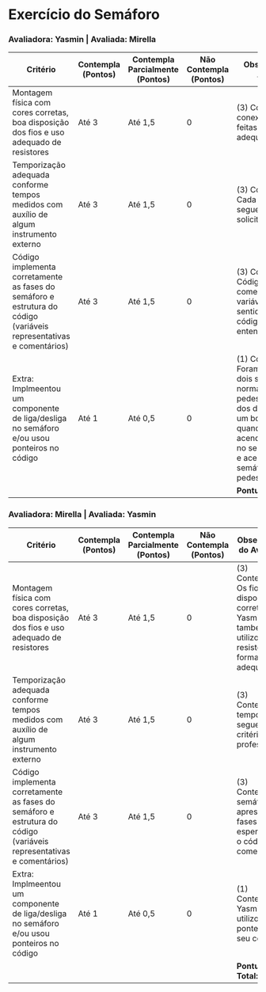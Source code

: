 # Exercício do Semáforo

### Avaliadora: Yasmin | Avaliada: Mirella

| Critério                                                                                                 | Contempla (Pontos) | Contempla Parcialmente (Pontos) | Não Contempla (Pontos) | Observações do Avaliador |
|---------------------------------------------------------------------------------------------------------|--------------------|----------------------------------|--------------------------|---------------------------|
| Montagem física com cores corretas, boa disposição dos fios e uso adequado de resistores                | Até 3              | Até 1,5                            | 0                        | (3) Contempla: As conexões foram feitas de forma adequada. |
| Temporização adequada conforme tempos medidos com auxílio de algum instrumento externo                  | Até 3              | Até 1,5                          | 0                        | (3) Contempla: Cada cor de LED segue o tempo solicitado. |
| Código implementa corretamente as fases do semáforo e estrutura do código (variáveis representativas e comentários) | Até 3              | Até 1,5                          | 0                        | (3) Contempla: Código está bem comentado e as variáveis fazem sentido, tornando o código de mais fácil entendimento. |
| Extra: Implmeentou um componente de liga/desliga no semáforo e/ou usou ponteiros no código | Até 1              |  Até 0,5                         | 0                        | (1) Contempla: Foram utilizados dois semáforos, um normal e outro de pedestres. A relação dos dois se dá por um botão que, quando é apertado, acende o vermelho no semáforo normal e acende o verde no semáforo de pedestre.                       |
|  |                                                             |  | |**Pontuação Total:** 10|




### Avaliadora: Mirella | Avaliada: Yasmin

| Critério                                                                                                 | Contempla (Pontos) | Contempla Parcialmente (Pontos) | Não Contempla (Pontos) | Observações do Avaliador |
|---------------------------------------------------------------------------------------------------------|--------------------|----------------------------------|--------------------------|---------------------------|
| Montagem física com cores corretas, boa disposição dos fios e uso adequado de resistores                | Até 3              | Até 1,5                            | 0                        | (3) Contempla: Os fios foram dispostos corretamente. Yasmin também utilizou os resistores de forma adequada. |
| Temporização adequada conforme tempos medidos com auxílio de algum instrumento externo                  | Até 3              | Até 1,5                          | 0                        | (3) Contempla: A temporização segue os critérios do professor. |
| Código implementa corretamente as fases do semáforo e estrutura do código (variáveis representativas e comentários) | Até 3              | Até 1,5                          | 0                        | (3) Contempla: O semáforo apresenta as fases esperadas e o código está comentado. |
| Extra: Implmeentou um componente de liga/desliga no semáforo e/ou usou ponteiros no código | Até 1              |  Até 0,5                         | 0                        | (1) Contempla: Yasmin utilizou ponteiros no seu código.                         |
|  |                                                             |  | |**Pontuação Total:** 10|